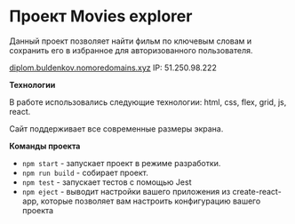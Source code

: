 # Проект Movies explorer
Данный проект позволяет найти фильм по ключевым словам и сохранить его в избранное для авторизованного пользователя. 

[diplom.buldenkov.nomoredomains.xyz](http://diplom.buldenkov.nomoredomains.xyz/)
IP: 51.250.98.222

**Технологии**

В работе использовались следующие технологии: html, css, flex, grid, js, react.

Сайт поддерживает все современные размеры экрана.

**Команды проекта**
* `npm start` - запускает проект в режиме разработки.
* `npm run build` - собирает проект.
* `npm test` - запускает тестов с помощью Jest
* `npm eject` - выводит настройки вашего приложения из create-react-app, которые позволяет вам настроить конфигурацию вашего проекта
